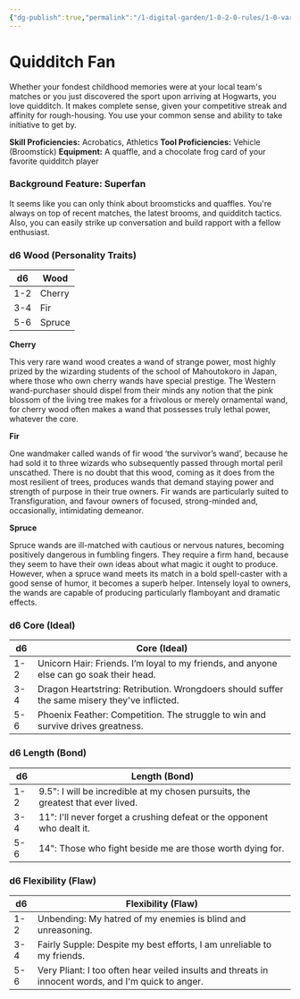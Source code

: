 ```yaml
---
{"dg-publish":true,"permalink":"/1-digital-garden/1-0-2-0-rules/1-0-variant-rules/1-6-1-8-background-quidditch-fan/"}
---
```


# Quidditch Fan

Whether your fondest childhood memories were at your local team's matches or you just discovered the sport upon arriving at Hogwarts, you love quidditch. It makes complete sense, given your competitive streak and affinity for rough-housing. You use your common sense and ability to take initiative to get by.

**Skill Proficiencies:** Acrobatics, Athletics
**Tool Proficiencies:** Vehicle (Broomstick)
**Equipment:** A quaffle, and a chocolate frog card of your favorite quidditch player

### Background Feature: Superfan

It seems like you can only think about broomsticks and quaffles. You're always on top of recent matches, the latest brooms, and quidditch tactics. Also, you can easily strike up conversation and build rapport with a fellow enthusiast.

### **d6 Wood (Personality Traits)**

| d6  | Wood     |
| --- | -------- |
| 1-2 | Cherry   |
| 3-4 | Fir      |
| 5-6 | Spruce   |
**Cherry**

This very rare wand wood creates a wand of strange power, most highly prized by the wizarding students of the school of Mahoutokoro in Japan, where those who own cherry wands have special prestige. The Western wand-purchaser should dispel from their minds any notion that the pink blossom of the living tree makes for a frivolous or merely ornamental wand, for cherry wood often makes a wand that possesses truly lethal power, whatever the core.

**Fir**

One wandmaker called wands of fir wood ‘the survivor’s wand’, because he had sold it to three wizards who subsequently passed through mortal peril unscathed. There is no doubt that this wood, coming as it does from the most resilient of trees, produces wands that demand staying power and strength of purpose in their true owners. Fir wands are particularly suited to Transfiguration, and favour owners of focused, strong-minded and, occasionally, intimidating demeanor.

**Spruce**

Spruce wands are ill-matched with cautious or nervous natures, becoming positively dangerous in fumbling fingers. They require a firm hand, because they seem to have their own ideas about what magic it ought to produce. However, when a spruce wand meets its match in a bold spell-caster with a good sense of humor, it becomes a superb helper. Intensely loyal to owners, the wands are capable of producing particularly flamboyant and dramatic effects.

### **d6 Core (Ideal)**

| d6  | Core (Ideal)                                                                |
| --- | --------------------------------------------------------------------------- |
| 1-2 | Unicorn Hair: Friends. I’m loyal to my friends, and anyone else can go soak their head. |
| 3-4 | Dragon Heartstring: Retribution. Wrongdoers should suffer the same misery they've inflicted. |
| 5-6 | Phoenix Feather: Competition. The struggle to win and survive drives greatness. |

### **d6 Length (Bond)**

| d6  | Length (Bond)                                                                                                    |
| --- | ---------------------------------------------------------------------------------------------------------------- |
| 1-2 | 9.5": I will be incredible at my chosen pursuits, the greatest that ever lived.                               |
| 3-4 | 11": I'll never forget a crushing defeat or the opponent who dealt it.                                            |
| 5-6 | 14": Those who fight beside me are those worth dying for.                                        |
### **d6 Flexibility (Flaw)**

| d6  | Flexibility (Flaw)                                                                  |
| --- | ----------------------------------------------------------------------------------- |
| 1-2 | Unbending: My hatred of my enemies is blind and unreasoning. |
| 3-4 | Fairly Supple: Despite my best efforts, I am unreliable to my friends. |
| 5-6 | Very Pliant: I too often hear veiled insults and threats in innocent words, and I'm quick to anger. |